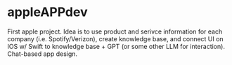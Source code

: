 # appleAPPdev
First apple project. Idea is to use product and serivce information for each company (i.e. Spotify/Verizon), create knowledge base, and connect UI on IOS w/ Swift to knowledge base + GPT (or some other LLM for interaction). Chat-based app design.
